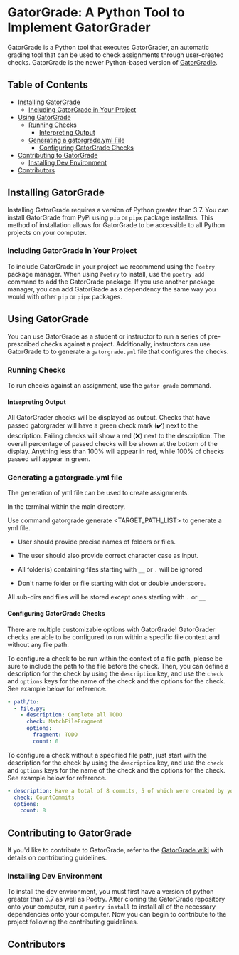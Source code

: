 # GatorGrade: A Python Tool to Implement GatorGrader

GatorGrade is a Python tool that executes GatorGrader, an automatic grading tool
that can be used to check assignments through user-created checks. GatorGrade is
the newer Python-based version of
[GatorGradle](https://github.com/GatorEducator/gatorgradle/blob/master/README.md).

## Table of Contents

- [Installing GatorGrade](#installing-gatorgrade)
  - [Including GatorGrade in Your Project](#including-gatorgrade-in-your-project)
- [Using GatorGrade](#using-gatorgrade)
  - [Running Checks](#running-checks)
    - [Interpreting Output](#interpreting-output)
  - [Generating a gatorgrade.yml File](#generating-a-gatorgrade.yml-file)
    - [Configuring GatorGrade Checks](#configuring-gatorgrade-checks)
- [Contributing to GatorGrade](#contributing-to-gatorgrade)
  - [Installing Dev Environment](#installing-dev-environment)
- [Contributors](#contributors)

## Installing GatorGrade

Installing GatorGrade requires a version of Python greater than 3.7. You can
install GatorGrade from PyPi using `pip` or `pipx` package installers. This
method of installation allows for GatorGrade to be accessible to all Python
projects on your computer.

### Including GatorGrade in Your Project

To include GatorGrade in your project we recommend using the `Poetry` package
manager. When using `Poetry` to install, use the `poetry add` command to add
the GatorGrade package. If you use another package manager, you can add
GatorGrade as a dependency the same way you would with other `pip` or `pipx` packages.

## Using GatorGrade

You can use GatorGrade as a student or instructor to run a series of
pre-prescribed checks against a project. Additionally, instructors can use
GatorGrade to to generate a `gatorgrade.yml` file that configures the checks.

### Running Checks

To run checks against an assignment, use the `gator grade` command.

#### Interpreting Output

All GatorGrader checks will be displayed as output.  Checks that
have passed gatorgrader will have a green check mark (:heavy_check_mark:)
next to the description.  Failing checks will show a red (:x:) next to the
description.  The overall percentage of passed checks will be shown
at the bottom of the display.  Anything less than 100% will appear in
red, while 100% of checks passed will appear in green.

### Generating a gatorgrade.yml file

The generation of yml file can be used to create assignments.

In the terminal within the main directory.

Use command gatorgrade generate <TARGET_PATH_LIST> to generate a yml file.

- User should provide precise names of folders or files.

- The user should also provide correct character case as input.

- All folder(s) containing files starting with `__` or `.` will be ignored

- Don't name folder or file starting with dot or double underscore.

All sub-dirs and files will be stored except ones starting with `.` or `__`

#### Configuring GatorGrade Checks

There are multiple customizable options with GatorGrade!
GatorGrader checks are able to be configured to run
within a specific file context and without any file path.

To configure a check to be run within the context of a file path,
please be sure to include the path to the file before the check.
Then, you can define a description for the check by using the `description` key,
and use the `check` and `options` keys
for the name of the check and the options for the check.
See example below for reference.

```yml
- path/to:
  - file.py:
    - description: Complete all TODO
      check: MatchFileFragment
      options:
        fragment: TODO
        count: 0
```

To configure a check without a specified file path, just start with
the description for the check by using the `description` key, and use
the `check` and `options` keys for the name of the check
and the options for the check.
See example below for reference.

```yml
- description: Have a total of 8 commits, 5 of which were created by you
  check: CountCommits
  options:
    count: 8
```

## Contributing to GatorGrade

If you'd like to contribute to GatorGrade, refer to the
[GatorGrade wiki](https://github.com/GatorEducator/gatorgrade/wiki/Contributing-Guidelines)
with details on contributing guidelines.

### Installing Dev Environment

To install the dev environment, you must first have a version of python greater
than 3.7 as well as Poetry. After cloning the GatorGrade repository onto your
computer, run a `poetry install` to install all of the necessary dependencies
onto your computer. Now you can begin to contribute to the project following
the contributing guidelines.

## Contributors
